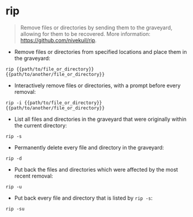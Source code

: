 # rip

> Remove files or directories by sending them to the graveyard, allowing for them to be recovered.
> More information: <https://github.com/nivekuil/rip>.

- Remove files or directories from specified locations and place them in the graveyard:

`rip {{path/to/file_or_directory}} {{path/to/another/file_or_directory}}`

- Interactively remove files or directories, with a prompt before every removal:

`rip -i {{path/to/file_or_directory}} {{path/to/another/file_or_directory}}`

- List all files and directories in the graveyard that were originally within the current directory:

`rip -s`

- Permanently delete every file and directory in the graveyard:

`rip -d`

- Put back the files and directories which were affected by the most recent removal:

`rip -u`

- Put back every file and directory that is listed by `rip -s`:

`rip -su`
